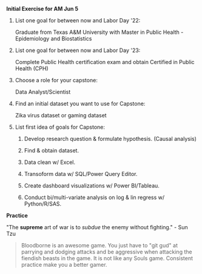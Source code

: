 **Initial Exercise for AM Jun 5**
1. List one goal for between now and Labor Day '22:

	Graduate from Texas A&M University with Master in Public Health - Epidemiology and Biostatistics

2. List one goal for between now and Labor Day '23:

	Complete Public Health certification exam and obtain Certified in Public Health (CPH)

3. Choose a role for your capstone:

	Data Analyst/Scientist

4. Find an initial dataset you want to use for Capstone:

	Zika virus dataset or gaming dataset

5. List first idea of goals for Capstone:

	1. Develop research question & formulate hypothesis. (Causal analysis)

	2. Find & obtain dataset.

	3. Data clean w/ Excel.

	4. Transoform data w/ SQL/Power Query Editor.

	5. Create dashboard visualizations w/ Power BI/Tableau.

	6. Conduct bi/multi-variate analysis on log & lin regress w/ Python/R/SAS.


**Practice**

 "The **supreme** art of war is to *subdue* the enemy without fighting." - Sun Tzu

 > Bloodborne is an awesome game. You just have to "git gud" at parrying and dodging attacks 
 and be aggressive when attacking the fiendish beasts in the game. It is not like any Souls game.
 Consistent practice make you a better gamer.
 